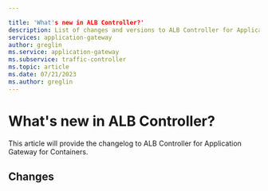 ```yaml
---

title: 'What's new in ALB Controller?'
description: List of changes and versions to ALB Controller for Application Gateway for Containers.
services: application-gateway
author: greglin
ms.service: application-gateway
ms.subservice: traffic-controller
ms.topic: article
ms.date: 07/21/2023
ms.author: greglin
---
```


# What's new in ALB Controller?

This article will provide the changelog to ALB Controller for Application Gateway for Containers.

## Changes
